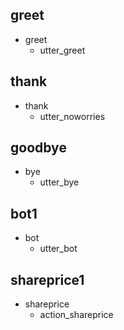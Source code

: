 ## greet
* greet
  - utter_greet

## thank
* thank
  - utter_noworries

## goodbye
* bye
  - utter_bye

## bot1
* bot
  - utter_bot

## shareprice1
* shareprice
  - action_shareprice